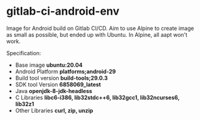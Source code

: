 # gitlab-ci-android-env

Image for Android build on Gitlab CI/CD.
Aim to use Alpine to create image as small as possible, but ended up with Ubuntu.
In Alpine, all aapt won't work.

Specification:
* Base image **ubuntu:20.04**
* Android Platform **platforms;android-29**
* Build tool version **build-tools;29.0.3**
* SDK tool Version **6858069_latest** 
* Java **openjdk-8-jdk-headless**
* C Libraries **libc6-i386, lib32stdc++6, lib32gcc1, lib32ncurses6, lib32z1**
* Other Libraries **curl, zip, unzip**
